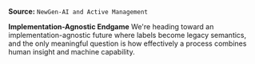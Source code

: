 **Source:** `NewGen-AI and Active Management`

**Implementation-Agnostic Endgame**
We're heading toward an implementation-agnostic future where labels become legacy semantics, and the only meaningful question is how effectively a process combines human insight and machine capability.
